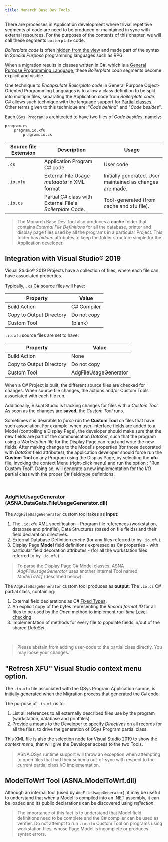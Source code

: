 ```yaml
---
title: Monarch Base Dev Tools
---
```


There are processes in Application development where trivial repetitive segments of code are need to be produced or maintained in sync with external resources. For the purposes of the contents of this chapter, we will call these segments `boilerplate` code.

*Boilerplate code* is often [hidden from the view](/concepts/program-structure/rpg-language-files.html) and made part of the syntax in *Special Purpose* programming languages such as RPG.

When a migration results in classes written in C#, which is a [General Purpose Programming Language](https://en.wikipedia.org/wiki/General-purpose_programming_language),  these *Boilerplate code* segments become explicit and visible.

One technique to *Encapsulate Boilerplate code* in General Purpose Object-Oriented Programming Languages is to allow a class definition to be split into multiple files, separating the Application code from *Boilerplate code*. C# allows such technique with the language support for [Partial classes](https://docs.microsoft.com/en-us/dotnet/csharp/programming-guide/classes-and-structs/partial-classes-and-methods). Other terms given to this technique are: "*Code behind*" and "*Code besides*".

Each `QSys Program` is architected to have two files of *Code besides*, namely:

```
program.cs
    pragram.io.xfu
        pragram.io.cs
```

| Source file Extension | Description                                               | Usage                |
| --------------------- | --------------------------------------------------------- | -------------------- |
| `.cs`                 | Application Program C# code.                              | User code.           |
| `.io.xfu`             | External File Usage *metadata* in XML format                 | Initially generated. User maintained as changes are made. |
| `.io.cs`              | Partial C# class with External File's *Boilerplate* Code. | Tool-generated (from cache and xfu file). |


> The Monarch Base Dev Tool also produces a **cache** folder that contains *External File Definitions* for all the database, printer and display page files used by all the programs in a particular Project. This folder has *hidden* attributes to keep the folder structure simple for the Application developer.

## Integration with Visual Studio&reg; 2019

Visual Studio&reg; 2019 Projects have a collection of files, where each file can have associated properties.

Typically, `.cs` C# source files will have:

| Property                 | Value         |
| ------------------------ | ------------- | 
| Build Action             | C# Compiler   |
| Copy to Output Directory | Do not copy   |
| Custom Tool              | (blank)       |

`.io.xfu` source files are set to have:

| Property                 | Value                    |
| ------------------------ | ------------------------ |  
| Build Action             | None                     |
| Copy to Output Directory | Do not copy              |
| Custom Tool              | AdgFileUsageGenerator    |

When a C# Project is built, the different source files are checked for changes. When source file changes, the actions and/or Custom Tools associated with each file run.

Additionally, Visual Studio is tracking changes for files with a *Custom Tool*. As soon as the changes are **saved**, the *Custom Tool* runs.

Sometimes it is desirable to *force* run the **Custom Tool** on files that have such association. For example, when user-interface fields are added to a Model (controlling a Display Page), the developer should make sure that the new fields are part of the communication *DataSet*, such that the program using a *Workstation* file for the Display Page can read and write the new fields. After making changes to the Model's properties (for those decorated with *DataSet* field attributes), the application developer should force run the **Custom Tool** on any Program using the Display Page, by selecting the **xfu** file, invoking the context Menu (right-click menu) and run the option : "Run Custom Tool". Doing so, will generate a new implementation for the *I/O* partial class with the proper C# field/type definitions.

<br>

### AdgFileUsageGenerator (ASNA.DataGate.FileUsageGenerator.dll)

The `AdgFileUsageGenerator` custom tool takes as **input**:

1. The `.io.xfu` XML specification - Program file references (workstation, database and printfile), Data Structures (based on file fields) and their field declaration directives.
2. External Database Definition *cache* (for any files referred to by `.io.xfu`).
3. Display Page **Model** field definitions expressed as C# properties - with particular field decoration attributes - (for all the workstation files referred to by `.io.xfu`).

> To parse the Display Page C# Model classes, ASNA *AdgFileUsageGenerator* uses another internal Tool named *ModelToWrf* (described below).

The `AdgFileUsageGenerator` custom tool produces as **output**: The `.io.cs` C# partial class, containing:

1. External field declarations as C# [Fixed Types](https://asnaqsys.github.io/concepts/program-structure/qsys-fixedtypes.html).
2. An explicit copy of the bytes representing the *Record format ID* for all files to be used by the *Open* method to implement *run-time* [Level checking](https://www.ibm.com/docs/en/i/7.2?topic=files-level-checking).
3. Implementation of methods for every file to populate fields in/out of the shared *DataSet*.

<br>

> Please abstain from adding user-code to the partial class directly. You may loose your changes.

## "Refresh XFU" Visual Studio context menu option.

The `.io.xfu` file associated with the QSys Program Application source, is initially generated when the Migration process that generated the C# code.

The purpose of `.io.xfu` is to:

1. List all references to all externally described files use by the program (workstation, database and printfiles).
2. Provide a means to the Developer to specify *Directives* on all records for all the files, to drive the generation of QSys Program partial class.

This XML file is also the selection node for Visual Studio 2019 to show the *context menu*, that will give the Developer access to the two Tools.

> ASNA.QSys runtime support will throw an exception when attempting to open files that had their schema out-of-sync with respect to the current partial class I/O implementation.

## ModelToWrf Tool (ASNA.ModelToWrf.dll)

Although an internal tool (used by `AdgFileUsageGenerator`), it may be useful to understand that when a Model is compiled into an .NET assembly, it can be loaded and its public declarations can be discovered using *reflection*.

> The importance of this fact is to understand that Model field definitions need to be complete and the C# compiler can be used as verifier. Do not attempt to run `.io.xfu` Custom Tool on programs using workstation files, whose Page Model is incomplete or produces syntax errors.